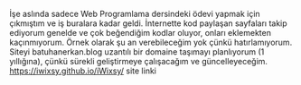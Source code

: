 İşe aslında sadece Web Programlama dersindeki ödevi yapmak için çıkmıştım ve iş buralara kadar geldi. İnternette kod paylaşan sayfaları takip ediyorum genelde ve çok beğendiğim kodlar oluyor, onları eklemekten kaçınmıyorum. Örnek olarak şu an verebileceğim yok çünkü hatırlamıyorum. Siteyi batuhanerkan.blog uzantılı bir domaine taşımayı planlıyorum (1 yıllığına), çünkü sürekli geliştirmeye çalışacağım ve güncelleyeceğim.
https://iwixsy.github.io/iWixsy/
site linki
